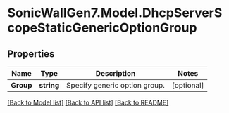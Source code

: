 # SonicWallGen7.Model.DhcpServerScopeStaticGenericOptionGroup

## Properties

Name | Type | Description | Notes
------------ | ------------- | ------------- | -------------
**Group** | **string** | Specify generic option group. | [optional] 

[[Back to Model list]](../README.md#documentation-for-models) [[Back to API list]](../README.md#documentation-for-api-endpoints) [[Back to README]](../README.md)

